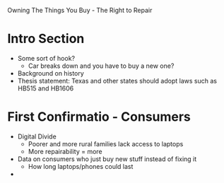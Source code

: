 Owning The Things You Buy - The Right to Repair

# Intro Section

- Some sort of hook?
  - Car breaks down and you have to buy a new one?
- Background on history
- Thesis statement:
  Texas and other states should adopt laws such as HB515 and HB1606

# First Confirmatio - Consumers

- Digital Divide
  - Poorer and more rural families lack access to laptops
  - More repairability = more
- Data on consumers who just buy new stuff instead of fixing it
  - How long laptops/phones could last
-
